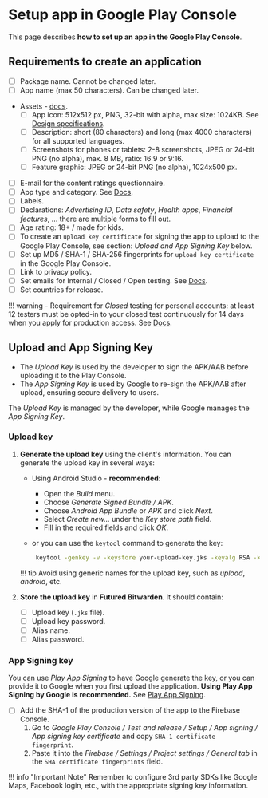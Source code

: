 # Setup app in Google Play Console

This page describes **how to set up an app in the Google Play Console**.

## Requirements to create an application
- [ ] Package name. Cannot be changed later.
- [ ] App name (max 50 characters). Can be changed later.
- Assets - [docs](https://support.google.com/googleplay/android-developer/answer/9866151).
    - [ ] App icon: 512x512 px, PNG, 32-bit with alpha, max size: 1024KB. See [Design specifications](https://developer.android.com/distribute/google-play/resources/icon-design-specifications).
    - [ ] Description: short (80 characters) and long (max 4000 characters) for all supported languages.
    - [ ] Screenshots for phones or tablets: 2-8 screenshots, JPEG or 24-bit PNG (no alpha), max. 8 MB, ratio: 16:9 or 9:16.
    - [ ] Feature graphic: JPEG or 24-bit PNG (no alpha), 1024x500 px.
- [ ] E-mail for the content ratings questionnaire.
- [ ] App type and category. See [Docs](https://support.google.com/googleplay/android-developer/answer/9859673).
- [ ] Labels.
- [ ] Declarations: *Advertising ID*, *Data safety*, *Health apps*, *Financial features*, ... there are multiple forms to fill out.
- [ ] Age rating: 18+ / made for kids.
- [ ] To create an `upload key certificate` for signing the app to upload to the Google Play Console, see section: *Upload and App Signing Key* below.
- [ ] Set up MD5 / SHA-1 / SHA-256 fingerprints for `upload key certificate` in the Google Play Console.
- [ ] Link to privacy policy.
- [ ] Set emails for Internal / Closed / Open testing. See [Docs](https://support.google.com/googleplay/android-developer/answer/9845334).
- [ ] Set countries for release.

!!! warning
    - Requirement for *Closed* testing for personal accounts: at least 12 testers must be opted-in to your closed test continuously for 14 days when you apply for production access. See [Docs](https://support.google.com/googleplay/android-developer/answer/14151465).


## Upload and App Signing Key
- The *Upload Key* is used by the developer to sign the APK/AAB before uploading it to the Play Console.
- The *App Signing Key* is used by Google to re-sign the APK/AAB after upload, ensuring secure delivery to users.

The *Upload Key* is managed by the developer, while Google manages the *App Signing Key*.

### Upload key

1. **Generate the upload key** using the client's information. You can generate the upload key in several ways:

    - Using Android Studio - **recommended**:
        - Open the *Build* menu.
        - Choose *Generate Signed Bundle / APK*.
        - Choose *Android App Bundle* or *APK* and click *Next*.
        - Select *Create new...* under the *Key store path* field.
        - Fill in the required fields and click *OK*.

    - or you can use the `keytool` command to generate the key:
         ```bash
          keytool -genkey -v -keystore your-upload-key.jks -keyalg RSA -keysize 2048 -validity 10000 -alias your-alias-name
         ```

    !!! tip
        Avoid using generic names for the upload key, such as *upload*, *android*, etc.

2. **Store the upload key** in **Futured Bitwarden**. It should contain:
    - [ ] Upload key (`.jks` file).
    - [ ] Upload key password.
    - [ ] Alias name.
    - [ ] Alias password.

### App Signing key
You can use *Play App Signing* to have Google generate the key, or you can provide it to Google when you first upload the application. **Using Play App Signing by Google is recommended.** See [Play App Signing](https://support.google.com/googleplay/android-developer/answer/9842756).

- [ ] Add the SHA-1 of the production version of the app to the Firebase Console.
    1. Go to *Google Play Console / Test and release / Setup / App signing / App signing key certificate* and copy `SHA-1 certificate fingerprint`.
    2. Paste it into the *Firebase / Settings / Project settings / General tab* in the `SHA certificate fingerprints` field.

!!! info "Important Note"
    Remember to configure 3rd party SDKs like Google Maps, Facebook login, etc., with the appropriate signing key information.
